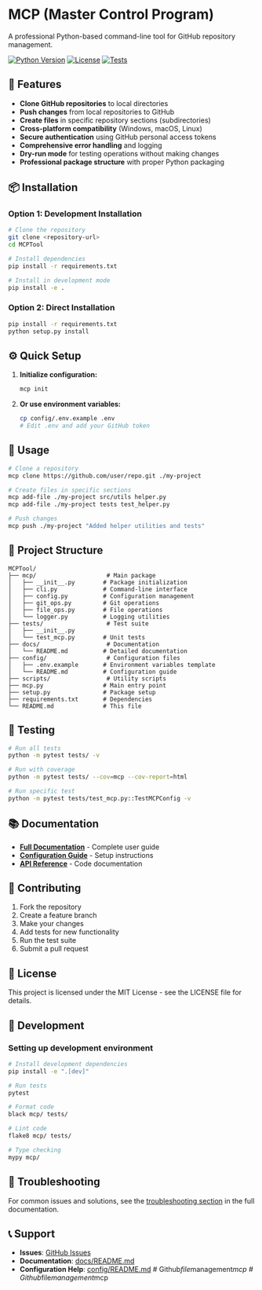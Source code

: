 # MCP (Master Control Program)

A professional Python-based command-line tool for GitHub repository management.

[![Python Version](https://img.shields.io/badge/python-3.8%2B-blue.svg)](https://python.org)
[![License](https://img.shields.io/badge/license-MIT-green.svg)](LICENSE)
[![Tests](https://img.shields.io/badge/tests-passing-brightgreen.svg)](tests/)

## 🚀 Features

- **Clone GitHub repositories** to local directories
- **Push changes** from local repositories to GitHub
- **Create files** in specific repository sections (subdirectories)
- **Cross-platform compatibility** (Windows, macOS, Linux)
- **Secure authentication** using GitHub personal access tokens
- **Comprehensive error handling** and logging
- **Dry-run mode** for testing operations without making changes
- **Professional package structure** with proper Python packaging

## 📦 Installation

### Option 1: Development Installation

```bash
# Clone the repository
git clone <repository-url>
cd MCPTool

# Install dependencies
pip install -r requirements.txt

# Install in development mode
pip install -e .
```

### Option 2: Direct Installation

```bash
pip install -r requirements.txt
python setup.py install
```

## ⚙️ Quick Setup

1. **Initialize configuration:**
   ```bash
   mcp init
   ```

2. **Or use environment variables:**
   ```bash
   cp config/.env.example .env
   # Edit .env and add your GitHub token
   ```

## 🎯 Usage

```bash
# Clone a repository
mcp clone https://github.com/user/repo.git ./my-project

# Create files in specific sections
mcp add-file ./my-project src/utils helper.py
mcp add-file ./my-project tests test_helper.py

# Push changes
mcp push ./my-project "Added helper utilities and tests"
```

## 📁 Project Structure

```
MCPTool/
├── mcp/                    # Main package
│   ├── __init__.py        # Package initialization
│   ├── cli.py             # Command-line interface
│   ├── config.py          # Configuration management
│   ├── git_ops.py         # Git operations
│   ├── file_ops.py        # File operations
│   └── logger.py          # Logging utilities
├── tests/                  # Test suite
│   ├── __init__.py
│   └── test_mcp.py        # Unit tests
├── docs/                   # Documentation
│   └── README.md          # Detailed documentation
├── config/                 # Configuration files
│   ├── .env.example       # Environment variables template
│   └── README.md          # Configuration guide
├── scripts/                # Utility scripts
├── mcp.py                 # Main entry point
├── setup.py               # Package setup
├── requirements.txt       # Dependencies
└── README.md              # This file
```

## 🧪 Testing

```bash
# Run all tests
python -m pytest tests/ -v

# Run with coverage
python -m pytest tests/ --cov=mcp --cov-report=html

# Run specific test
python -m pytest tests/test_mcp.py::TestMCPConfig -v
```

## 📚 Documentation

- **[Full Documentation](docs/README.md)** - Complete user guide
- **[Configuration Guide](config/README.md)** - Setup instructions
- **[API Reference](mcp/)** - Code documentation

## 🤝 Contributing

1. Fork the repository
2. Create a feature branch
3. Make your changes
4. Add tests for new functionality
5. Run the test suite
6. Submit a pull request

## 📄 License

This project is licensed under the MIT License - see the LICENSE file for details.

## 🔧 Development

### Setting up development environment

```bash
# Install development dependencies
pip install -e ".[dev]"

# Run tests
pytest

# Format code
black mcp/ tests/

# Lint code
flake8 mcp/ tests/

# Type checking
mypy mcp/
```

## 🐛 Troubleshooting

For common issues and solutions, see the [troubleshooting section](docs/README.md#troubleshooting) in the full documentation.

## 📞 Support

- **Issues**: [GitHub Issues](https://github.com/your-username/mcp-tool/issues)
- **Documentation**: [docs/README.md](docs/README.md)
- **Configuration Help**: [config/README.md](config/README.md)
#   G i t h u b _ f i l e _ m a n a g e m e n t _ m c p  
 #   G i t h u b _ f i l e _ m a n a g e m e n t _ m c p  
 